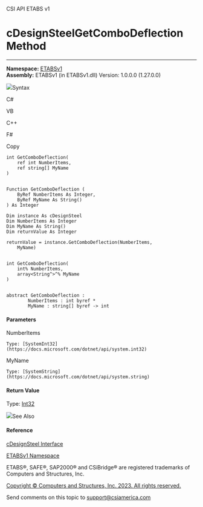 ﻿

CSI API ETABS v1

# cDesignSteelGetComboDeflection Method  
  
---  
  
**Namespace:** [ETABSv1](2780f1b8-2033-5289-2298-1cdb2a7508d9.htm)  
**Assembly:** ETABSv1 (in ETABSv1.dll) Version: 1.0.0.0 (1.27.0.0)

![](../icons/SectionExpanded.png)Syntax

C#

VB

C++

F#

Copy

    
    
    int GetComboDeflection(
    	ref int NumberItems,
    	ref string[] MyName
    )
    
    
    Function GetComboDeflection ( 
    	ByRef NumberItems As Integer,
    	ByRef MyName As String()
    ) As Integer
    
    Dim instance As cDesignSteel
    Dim NumberItems As Integer
    Dim MyName As String()
    Dim returnValue As Integer
    
    returnValue = instance.GetComboDeflection(NumberItems, 
    	MyName)
    
    
    int GetComboDeflection(
    	int% NumberItems, 
    	array<String^>^% MyName
    )
    
    
    abstract GetComboDeflection : 
            NumberItems : int byref * 
            MyName : string[] byref -> int 
    

#### Parameters

NumberItems

    Type: [SystemInt32](https://docs.microsoft.com/dotnet/api/system.int32)  

MyName

    Type: [SystemString](https://docs.microsoft.com/dotnet/api/system.string)  

#### Return Value

Type: [Int32](https://docs.microsoft.com/dotnet/api/system.int32)

![](../icons/SectionExpanded.png)See Also

#### Reference

[cDesignSteel Interface](b1c226bd-117b-fef1-3ecf-9501e542b220.htm)

[ETABSv1 Namespace](2780f1b8-2033-5289-2298-1cdb2a7508d9.htm)

ETABS®, SAFE®, SAP2000® and CSiBridge® are registered trademarks of Computers
and Structures, Inc.  

[Copyright © Computers and Structures, Inc. 2023. All rights
reserved.](http://www.csiamerica.com)

Send comments on this topic to
[support@csiamerica.com](mailto:support%40csiamerica.com?Subject=CSI%20API%20ETABS%20v1)


